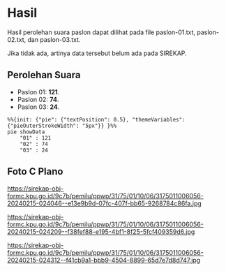 # Hasil

Hasil perolehan suara paslon dapat dilihat pada file paslon-01.txt, paslon-02.txt, dan paslon-03.txt.

Jika tidak ada, artinya data tersebut belum ada pada SIREKAP.

## Perolehan Suara

 * Paslon 01: **121**.
 * Paslon 02: **74**.
 * Paslon 03: **24**.

```mermaid
%%{init: {"pie": {"textPosition": 0.5}, "themeVariables": {"pieOuterStrokeWidth": "5px"}} }%%
pie showData
    "01" : 121
    "02" : 74
    "03" : 24
```
## Foto C Plano

https://sirekap-obj-formc.kpu.go.id/9c7b/pemilu/ppwp/31/75/01/10/06/3175011006056-20240215-024046--e13e9b9d-07fc-407f-bb65-9268784c86fa.jpg

https://sirekap-obj-formc.kpu.go.id/9c7b/pemilu/ppwp/31/75/01/10/06/3175011006056-20240215-024209--f38fef88-e195-4bf1-8f25-5fcf409359d6.jpg

https://sirekap-obj-formc.kpu.go.id/9c7b/pemilu/ppwp/31/75/01/10/06/3175011006056-20240215-024312--f41cb9a1-bbb9-4504-8899-65d7e7d8d747.jpg

